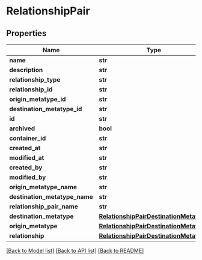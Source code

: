 # RelationshipPair

## Properties
Name | Type | Description | Notes
------------ | ------------- | ------------- | -------------
**name** | **str** |  | 
**description** | **str** |  | [optional] 
**relationship_type** | **str** |  | [optional] 
**relationship_id** | **str** |  | [optional] 
**origin_metatype_id** | **str** |  | [optional] 
**destination_metatype_id** | **str** |  | [optional] 
**id** | **str** |  | 
**archived** | **bool** |  | [optional] 
**container_id** | **str** |  | [optional] 
**created_at** | **str** |  | [optional] 
**modified_at** | **str** |  | [optional] 
**created_by** | **str** |  | [optional] 
**modified_by** | **str** |  | [optional] 
**origin_metatype_name** | **str** |  | [optional] 
**destination_metatype_name** | **str** |  | [optional] 
**relationship_pair_name** | **str** |  | [optional] 
**destination_metatype** | [**RelationshipPairDestinationMetatype**](RelationshipPairDestinationMetatype.md) |  | [optional] 
**origin_metatype** | [**RelationshipPairDestinationMetatype**](RelationshipPairDestinationMetatype.md) |  | [optional] 
**relationship** | [**RelationshipPairDestinationMetatype**](RelationshipPairDestinationMetatype.md) |  | [optional] 

[[Back to Model list]](../README.md#documentation-for-models) [[Back to API list]](../README.md#documentation-for-api-endpoints) [[Back to README]](../README.md)

